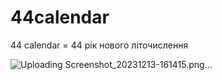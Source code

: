 # 44calendar
44 calendar = 44 рік нового літочислення 



![Uploading Screenshot_20231213-161415.png…]()
